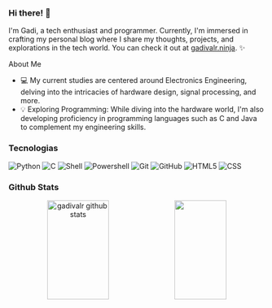 ### Hi there! 👋


I'm Gadi, a tech enthusiast and programmer. Currently, I'm immersed in crafting my personal blog where I share my thoughts, projects, and explorations in the tech world. You can check it out at [gadivalr.ninja](gadivalr.ninja). ✨

About Me 
- :computer: My current studies are centered around Electronics Engineering, delving into the intricacies of hardware design, signal processing, and more.
- 💡 Exploring Programming: While diving into the hardware world, I'm also developing proficiency in programming languages such as C and Java to complement my engineering skills.


### Tecnologias  
  <div align="left">
    <div>
      <img alt="Python" src="https://img.shields.io/badge/python-0d1117?style=for-the-badge&logo=python&logoColor=blue">
      <img alt="C" src="https://img.shields.io/badge/c-0d1117?style=for-the-badge&logo=c">
      <img alt="Shell" src="https://img.shields.io/badge/shell-0d1117?style=for-the-badge&logo=shellscript">
      <img alt="Powershell" src="https://img.shields.io/badge/powershell-0d1117?style=for-the-badge&logo=powershell">
      <img alt="Git" src="https://img.shields.io/badge/git-0d1117?style=for-the-badge&logo=git">
      <img alt="GitHub" src="https://img.shields.io/badge/github-0d1117?style=for-the-badge&logo=github">
      <img alt="HTML5" src="https://img.shields.io/badge/HTML5-0d1117?style=for-the-badge&logo=html5">
      <img alt="CSS" src="https://img.shields.io/badge/CSS3-0d1117?style=for-the-badge&logo=css3&logoColor=blue">
    </div>
   
  </div>

  
### Github Stats 


<div align="center">  
  <img width="49%" height="195px" src="https://github-readme-stats.vercel.app/api?username=gadivalr&show_icons=true&count_private=true&hide_border=true&title_color=FFF&icon_color=purple&text_color=c9d1d9&bg_color=0d1117" alt="gadivalr github stats" /> 
  <img width="45%" height="195px" src="https://github-readme-stats.vercel.app/api/top-langs/?username=gadivalr&layout=compact&hide_border=true&title_color=FFF&text_color=FFF&bg_color=0d1117" />

</div>

